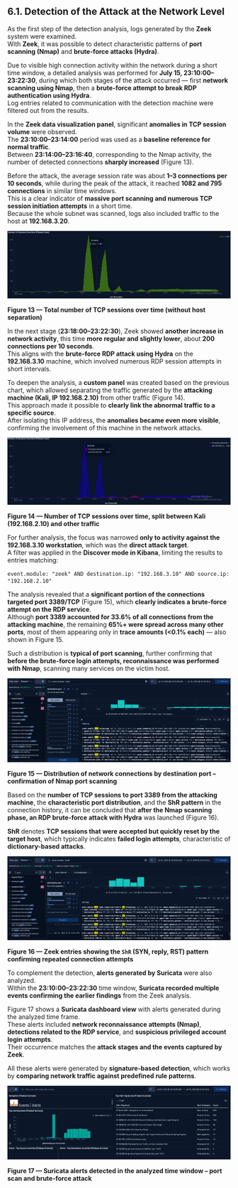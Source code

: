 ## 6.1. Detection of the Attack at the Network Level

As the first step of the detection analysis, logs generated by the **Zeek** system were examined.  
With **Zeek**, it was possible to detect characteristic patterns of **port scanning (Nmap)** and **brute-force attacks (Hydra)**.

Due to visible high connection activity within the network during a short time window, a detailed analysis was performed for **July 15, 23:10:00–23:22:30**, during which both stages of the attack occurred — first **network scanning using Nmap**, then a **brute-force attempt to break RDP authentication using Hydra**.  
Log entries related to communication with the detection machine were filtered out from the results.

In the **Zeek data visualization panel**, significant **anomalies in TCP session volume** were observed.  
The **23:10:00–23:14:00** period was used as a **baseline reference for normal traffic**.  
Between **23:14:00–23:16:40**, corresponding to the Nmap activity, the number of detected connections **sharply increased** (Figure 13).  

Before the attack, the average session rate was about **1–3 connections per 10 seconds**, while during the peak of the attack, it reached **1082 and 795 connections** in similar time windows.  
This is a clear indicator of **massive port scanning and numerous TCP session initiation attempts** in a short time.  
Because the whole subnet was scanned, logs also included traffic to the host at **192.168.3.20**.

![Figure 13 — Total number of TCP sessions over time (without host separation)](./images/zeek_tcp_sessions_total.png)

**Figure 13 — Total number of TCP sessions over time (without host separation)**

In the next stage (**23:18:00–23:22:30**), Zeek showed **another increase in network activity**, this time **more regular and slightly lower**, about **200 connections per 10 seconds**.  
This aligns with the **brute-force RDP attack using Hydra** on the **192.168.3.10** machine, which involved numerous RDP session attempts in short intervals.

To deepen the analysis, a **custom panel** was created based on the previous chart, which allowed separating the traffic generated by the **attacking machine (Kali, IP 192.168.2.10)** from other traffic (Figure 14).  
This approach made it possible to **clearly link the abnormal traffic to a specific source**.  
After isolating this IP address, the **anomalies became even more visible**, confirming the involvement of this machine in the network attacks.

![Figure 14 — Number of TCP sessions over time, split between Kali (192.168.2.10) and other traffic](./images/zeek_tcp_sessions_split_by_host.png)

**Figure 14 — Number of TCP sessions over time, split between Kali (192.168.2.10) and other traffic**

For further analysis, the focus was narrowed **only to activity against the 192.168.3.10 workstation**, which was the **direct attack target**.  
A filter was applied in the **Discover mode in Kibana**, limiting the results to entries matching:

```kql
event.module: "zeek" AND destination.ip: "192.168.3.10" AND source.ip: "192.168.2.10"
```

The analysis revealed that a **significant portion of the connections targeted port 3389/TCP** (Figure 15), which **clearly indicates a brute-force attempt on the RDP service**.  
Although **port 3389 accounted for 33.6% of all connections from the attacking machine**, the remaining **65%+ were spread across many other ports**, most of them appearing only in **trace amounts (<0.1% each)** — also shown in Figure 15.  

Such a distribution is **typical of port scanning**, further confirming that **before the brute-force login attempts, reconnaissance was performed with Nmap**, scanning many services on the victim host.

![Figure 15 — Distribution of network connections by destination port – confirmation of Nmap port scanning](./images/zeek_port_distribution.png)

**Figure 15 — Distribution of network connections by destination port – confirmation of Nmap port scanning**

Based on the **number of TCP sessions to port 3389 from the attacking machine**, the **characteristic port distribution**, and the **ShR pattern** in the connection history, it can be concluded that **after the Nmap scanning phase, an RDP brute-force attack with Hydra** was launched (Figure 16).  

**ShR** denotes **TCP sessions that were accepted but quickly reset by the target host**, which typically indicates **failed login attempts**, characteristic of **dictionary-based attacks**.

![Figure 16 — Zeek entries showing the `ShR` (SYN, reply, RST) pattern confirming repeated connection attempts](./images/zeek_shr_pattern.png)

**Figure 16 — Zeek entries showing the `ShR` (SYN, reply, RST) pattern confirming repeated connection attempts**

To complement the detection, **alerts generated by Suricata** were also analyzed.  
Within the **23:10:00–23:22:30** time window, **Suricata recorded multiple events confirming the earlier findings** from the Zeek analysis.  

Figure 17 shows a **Suricata dashboard view** with alerts generated during the analyzed time frame.  
These alerts included **network reconnaissance attempts (Nmap)**, **detections related to the RDP service**, and **suspicious privileged account login attempts**.  
Their occurrence matches the **attack stages and the events captured by Zeek**.  

All these alerts were generated by **signature-based detection**, which works by **comparing network traffic against predefined rule patterns**.

![Figure 17 — Suricata alerts detected in the analyzed time window – port scan and brute-force attack](./images/suricata_alerts_bruteforce_scan.png)

**Figure 17 — Suricata alerts detected in the analyzed time window – port scan and brute-force attack**



